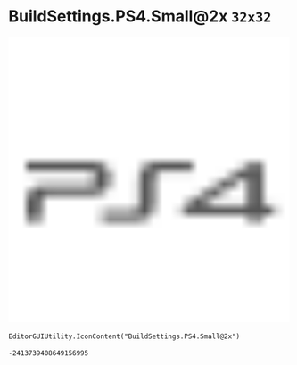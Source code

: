 # BuildSettings.PS4.Small@2x `32x32`
<img src="/img/BuildSettings.PS4.Small@2x.png" width=512 height=512>

``` CSharp
EditorGUIUtility.IconContent("BuildSettings.PS4.Small@2x")
```
```
-2413739408649156995
```
